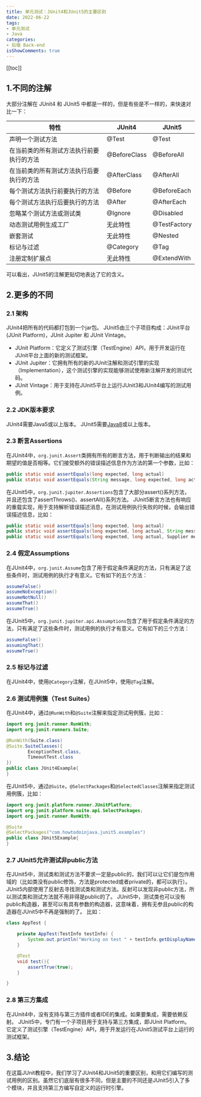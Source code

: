 ```yaml
---
title: 单元测试：JUnit4和JUnit5的主要区别
date: 2022-06-22
tags:
- 单元测试
- Java 
categories:
- 后端 Back-end
isShowComments: true
---
```


<Boxx/>

<!-- more -->

[[toc]]

## 1.不同的注解

大部分注解在 JUnit4 和 JUnit5 中都是一样的，但是有些是不一样的，来快速对比一下：

| 特性                                     | JUnit4       | JUnit5       |
| ---------------------------------------- | ------------ | ------------ |
| 声明一个测试方法                         | @Test        | @Test        |
| 在当前类的所有测试方法执行前要执行的方法 | @BeforeClass | @BeforeAll   |
| 在当前类的所有测试方法执行后要执行的方法 | @AfterClass  | @AfterAll    |
| 每个测试方法执行前要执行的方法           | @Before      | @BeforeEach  |
| 每个测试方法执行后要执行的方法           | @After       | @AfterEach   |
| 忽略某个测试方法或测试类                 | @Ignore      | @Disabled    |
| 动态测试用例生成工厂                     | 无此特性     | @TestFactory |
| 嵌套测试                                 | 无此特性     | @Nested      |
| 标记与过滤                               | @Category    | @Tag         |
| 注册定制扩展点                           | 无此特性     | @ExtendWith  |

可以看出，JUnit5的注解更贴切地表达了它的含义。

## 2.更多的不同

### 2.1 架构

JUnit4把所有的代码都打包到一个jar包。
JUnit5由三个子项目构成：JUnit平台(JUnit Platform)，JUnit Jupiter 和 JUnit Vintage。

- JUnit Platform：它定义了测试引擎（TestEngine）API，用于开发运行在JUnit平台上面的新的测试框架。
- JUnit Jupiter：它拥有所有的新的JUnit注解和测试引擎的实现（Implementation），这个测试引擎的实现能够测试使用新注解开发的测试代码。
- JUnit Vintage：用于支持在JUnit5平台上运行JUnit3和JUnit4编写的测试用例。

### 2.2 JDK版本要求

JUnit4需要Java5或以上版本。
JUnit5需要[Java8](https://so.csdn.net/so/search?q=Java8&spm=1001.2101.3001.7020)或以上版本。

### 2.3 断言Assertions

在JUnit4中，`org.junit.Assert`类拥有所有的断言方法，用于判断输出的结果和期望的值是否相等。它们接受额外的错误描述信息作为方法的第一个参数，比如：

```java
public static void assertEquals(long expected, long actual)
public static void assertEquals(String message, long expected, long actual)
```

在JUnit5中，`org.junit.jupiter.Assertions`包含了大部分assert()系列方法，并且还包含了assertThrows()、assertAll()系列方法。
JUnit5断言方法也有响应的重载实现，用于支持解析错误描述消息，在测试用例执行失败的时候，会输出错误描述信息，比如：

```java
public static void assertEquals(long expected, long actual)
public static void assertEquals(long expected, long actual, String message)
public static void assertEquals(long expected, long actual, Supplier messageSupplier)
```

### 2.4 假定Assumptions

在JUnit4中，`org.junit.Assume`包含了用于假定条件满足的方法，只有满足了这些条件时，测试用例的执行才有意义。它有如下的五个方法：

```java
assumeFalse()
assumeNoException()
assumeNotNull()
assumeThat()
assumeTrue()
```

在JUnit5中，`org.junit.jupiter.api.Assumptions`包含了用于假定条件满足的方法，只有满足了这些条件时，测试用例的执行才有意义。它有如下的三个方法：

```java
assumeFalse()
assumingThat()
assumeTrue()
```

### 2.5 标记与过滤

在JUnit4中，使用`@Category`注解，在JUnit5中，使用`@Tag`注解。

### 2.6 测试用例簇（Test Suites）

在JUnit4中，通过`@RunWith`和`@Suite`注解来指定测试用例簇，比如：

```java
import org.junit.runner.RunWith;
import org.junit.runners.Suite;

@RunWith(Suite.class)
@Suite.SuiteClasses({
        ExceptionTest.class,
        TimeoutTest.class
})
public class JUnit4Example{
}
```

在JUnit5中，通过`@Suite`，`@SelectPackages`和`@SelectedClasses`注解来指定测试用例簇，比如：

```java
import org.junit.platform.runner.JUnitPlatform;
import org.junit.platform.suite.api.SelectPackages;
import org.junit.runner.RunWith;

@Suite
@SelectPackages("com.howtodoinjava.junit5.examples")
public class JUnit5Example{
}
```

### 2.7 JUnit5允许测试非public方法

在JUnit5中，测试类和测试方法不要求一定是public的，我们可以让它们是包作用域的（比如类没有public修饰，方法是protected或者private的，都可以执行）。JUnit5内部使用了反射去寻找测试类和测试方法。反射可以发现非public方法，所以测试类和测试方法就不用非得是public的了。
JUnit5中，测试类也可以没有public构造器，甚至可以有具有参数的构造器，这意味着，拥有无参且public的构造器在JUnit5中不再是强制的了。
比如：

```java
class AppTest {

    private AppTest(TestInfo testInfo) {
        System.out.println("Working on test " + testInfo.getDisplayName());
    }

    @Test
    void test(){
        assertTrue(true);
    }

}
```

### 2.8 第三方集成

在JUnit4中，没有支持与第三方插件或者IDE的集成。如果要集成，需要依赖反射。
JUnit5中，专门有一个子项目用于支持与第三方集成，即JUnit Platform。它定义了测试引擎（TestEngine）API，用于开发运行在JUnit5测试平台上运行的测试框架。

## 3.结论

在这篇JUnit教程中，我们学习了JUnit4和JUnit5的重要区别，和用它们编写的测试用例的区别。虽然它们底层有很多不同，但是主要的不同还是JUnit5引入了多个模块，并且支持第三方编写自定义的运行时引擎。
